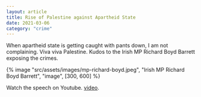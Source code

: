 ```yaml
---
layout: article
title: Rise of Palestine against Apartheid State
date: 2021-03-06
category: "crime"
---
```


When apartheid state is getting caught with pants down, I am not complaining. Viva viva Palestine. Kudos to the Irish MP Richard Boyd Barrett exposing the crimes.

<!-- excerpt -->

{% image "src/assets/images/mp-richard-boyd.jpeg", "Irish MP Richard Boyd Barrett", "image", [300, 600] %}

Watch the speech on Youtube. [video](https://www.youtube.com/watch?v=R4Pd4Yt2buc&t=3s).
